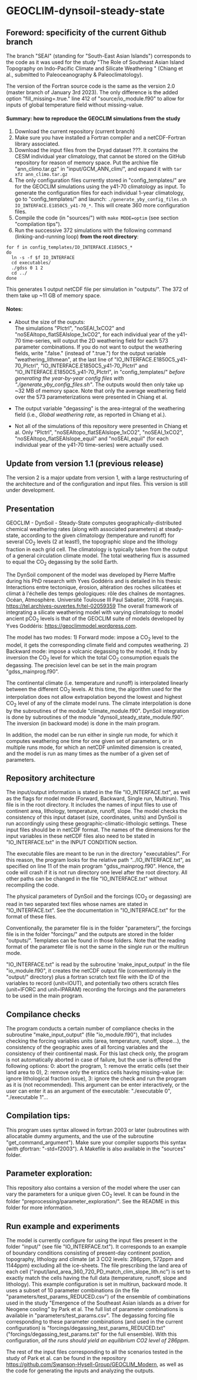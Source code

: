 ﻿# GEOCLIM-dynsoil-steady-state

## Foreword: specificity of the current Github branch
The branch "SEAI" (standing for "South-East Asian Islands") corresponds to the code as it was used for the study "The Role of Southeast Asian Island Topography on Indo-Pacific Climate and Silicate Weathering " (Chiang et al., submitted to Paleoceanography & Paleoclimatology).

The version of the Fortran source code is the same as the version 2.0 (master branch of January 3rd 2023).
The only difference is the added option "fill_missing=.true." line 412 of "source/io_module.f90" to allow for inputs of global temperature field without missing-value.

#### Summary: how to reproduce the GEOCLIM simulations from the study
1. Download the current repository (current branch)
2. Make sure you have installed a Fortran compiler and a netCDF-Fortran library associated.
3. Download the input files from the Dryad dataset ???.
   It contains the CESM individual year climatology, that cannot be stored on the GitHub repository for reason of memory space.
   Put the archive file "ann_climo.tar.gz" in "input/GCM_ANN_clim/", and expand it with `tar xfz ann_climo.tar.gz`
4. The only configuration files currently stored in "config_templates/" are for the GEOCLIM simulations using the y41-70 climatology as input.
   To generate the configuration files for each individual 1-year climatology, go to "config_templates/" and launch: `./generate_yby_config_files.sh IO_INTERFACE.E1850C5_y41-70_*`.
   This will create 360 more configuration files.
5. Compile the code (in "sources/") with `make MODE=optim` (see section "compilation tips").
6. Run the successive 372 simulations with the following command (linking-and-running loop) **from the root directory**:
```
for f in config_templates/IO_INTERFACE.E1850C5_*
do
  ln -s -f $f IO_INTERFACE
  cd executables/
  ./gdss 0 1 2
  cd ../
done
```
This generates 1 output netCDF file per simulation in "outputs/". The 372 of them take up ~11 GB of memory space.

#### Notes:
* About the size of the ouputs:  
The simulations "PIctrl", "noSEAI_1xCO2" and "noSEAItopo_flatSEAIslope_1xCO2", for each individual year of the y41-70 time-series, will output the 2D weathering field for each 573 parameter combinations.
If you do not want to output the weathering fields, write ".false." (instead of ".true.") for the output variable "weathering_lithmean", at the last line of "IO_INTERFACE.E1850C5_y41-70_PIctrl", "IO_INTERFACE.E1850C5_y41-70_PIctrl" and "IO_INTERFACE.E1850C5_y41-70_PIctrl", in "config_templates/" *before generating the year-by-year config files with "./generate_yby_config_files.sh"*.
The outputs would then only take up ~32 MB of memory space.
Note that only the average weathering field over the 573 parameterizations were presented in Chiang et al.

* The output variable "degassing" is the area-integral of the weathering field (i.e., *Global weathering rate*, as reported in Chiang et al.).

* Not all of the simulations of this repository were presented in Chiang et al.
Only "PIctrl", "noSEAItopo_flatSEAIslope_1xCO2", "noSEAI_1xCO2", "noSEAItopo_flatSEAIslope_equil" and "noSEAI_equil" (for each individual year of the y41-70 time-series) were actually used.


## Update from version 1.1 (previous release)
The version 2 is a major update from version 1, with a large restructuring of the architecture and of the configuration and input files.
This version is still under development.

## Presentation
GEOCLIM - DynSoil - Steady-State computes geographically-distributed chemical weathering rates (along with associated parameters) at steady-state, according to the given climatology (temperature and runoff) for several CO<sub>2</sub> levels (2 at least!), the topographic slope and the lithology fraction in each grid cell. The climatology is typically taken from the output of a general circulation climate model. The total weathering flux is assumed to equal the CO<sub>2</sub> degassing by the solid Earth.

The DynSoil component of the model was developed by Pierre Maffre during his PhD research with Yves Goddéris and is detailed in his thesis: Interactions entre tectonique, érosion, altération des roches silicatées et climat à l'échelle des temps géologiques: rôle des chaînes de montagnes. Océan, Atmosphère. Université Toulouse III Paul Sabatier, 2018. Français. https://tel.archives-ouvertes.fr/tel-02059359
The overall framework of integrating a silicate weathering model with varying climatology to model ancient pCO<sub>2</sub> levels is that of the GEOCLIM suite of models developed by Yves Goddéris: https://geoclimmodel.wordpress.com.

The model has two modes:
	1) Forward mode: impose a CO<sub>2</sub> level to the model, it gets the corresponding climate field and computes weathering.
	2) Backward mode: impose a volcanic degassing to the model, it finds by inversion the CO<sub>2</sub> level for which the total CO<sub>2</sub> consumption equals the degassing. The precision level can be set in the main program "gdss_mainprog.f90".

The continental climate (i.e. temperature and runoff) is interpolated linearly between the different CO<sub>2</sub> levels. At this time, the algorithm used for the interpolation does not allow extrapolation beyond the lowest and highest CO<sub>2</sub> level of any of the climate model runs.
The climate interpolation is done by the subroutines of the module "climate_module.f90". DynSoil integration is done by subroutines of the module "dynsoil_steady_state_module.f90". The inversion (in backward mode) is done in the main program.

In addition, the model can be run either in single run mode, for which it computes weathering one time for one given set of parameters, or in multiple runs mode, for which an netCDF unlimited dimension is created, and the model is run as many times as the number of a given set of parameters.

## Repository architecture
The input/output information is stated in the file "IO_INTERFACE.txt", as well as the flags for model mode (Forward, Backward, Single run, Multirun). This file is in the root directory.
It includes the names of input files to use of continent area, lithology, temperature, runoff, slope. The model checks the consistency of this input dataset (size, coordinates, units) and DynSoil is run accordingly using these geographic-climatic-lithologic settings.
These input files should be in netCDF format. The names of the dimensions for the input variables in these netCDF files also need to be stated in "IO_INTERFACE.txt" in the INPUT CONDITION section.

The executable files are meant to be run in the directory "executables/". For this reason, the program looks for the relative path "../IO_INTERFACE.txt", as specified on line 11 of the main program "gdss_mainprog.f90". Hence, the code will crash if it is not run directory one level after the root directory. All other paths can be changed in the file "IO_INTERFACE.txt" without recompiling the code.

The physical parameters of DynSoil and the forcings (CO<sub>2</sub> or degassing) are read in two separated text files whose names are stated in "IO_INTERFACE.txt". See the documentation in "IO_INTERFACE.txt" for the format of these files.

Conventionally, the parameter file is in the folder "parameters/", the forcings file is in the folder "forcings/" and the outputs are stored in the folder "outputs/". Templates can be found in those folders. Note that the reading format of the parameter file is not the same in the single run or the multirun mode.

"IO_INTERFACE.txt" is read by the subroutine 'make_input_output' in the file "io_module.f90", it creates the netCDF output file (conventionnaly in the "output/" directory) plus a fortran scratch text file with the ID of the variables to record (unit=IOUT), and potentially two others scratch files (unit=IFORC and unit=IPARAM) recording the forcings and the parameters to be used in the main program.

## Compilance checks
The program conducts a certain number of compliance checks in the subroutine "make_input_output" (file "io_module.f90"), that includes checking the forcing variables units (area, temperature, runoff, slope...), the consistency of the geographic axes of all forcing variables and the consistency of their continental mask. For this last check only, the program is not automatically aborted in case of failure, but the user is offered the following options: 0: abort the program, 1: remove the erratic cells (set their land area to 0), 2: remove only the erratics cells having missing-value (ie: ignore lithological fraction issue), 3: ignore the check and run the program as it is (not recommended). This argument can be enter interactively, or the user can enter it as an argument of the executable: "./executable 0", "./executable 1"...

## Compilation tips:
This program uses syntax allowed in fortran 2003 or later (subroutines with allocatable dummy arguments, and the use of the subroutine "get_command_argument"). Make sure your compiler supports this syntax (with gfortran: "-std=f2003").
A Makefile is also available in the "sources" folder.

## Parameter exploration:
This repository also contains a version of the model where the user can vary the parameters for a unique given CO<sub>2</sub> level. It can be found in the folder "preprocessing/parameter_exploration/". See the README in this folder for more information.

## Run example and experiments
The model is currently configure for using the input files present in the folder "input/" (see file "IO_INTERFACE.txt"). It corresponds to an example of boundary conditions consisting of present-day continent postion, topography, lithology and climate (at 3 CO2 levels: 286ppm, 572ppm and 1144ppm) excluding all the ice-sheets. The file prescribing the land area of each cell ("input/land_area_360_720_PD_match_clim_slope_lith.nc") is set to exactly match the cells having the full data (temperature, runoff, slope and lithology).
This example configuration is set in multirun, backward mode. It uses a subset of 10 parameter combinations (in the file "parameters/test_params_REDUCED.csv") of the ensemble of combinations used in the study "Emergence of the Southeast Asian islands as a driver for Neogene cooling" by Park et al. The full list of parameter combinations is available in "parameters/test_params.csv". The degassing forcing file corresponding to these parameter combinations (and used in the current configuration) is "forcings/degassing_test_params_REDUCED.txt" ("forcings/degassing_test_params.txt" for the full ensemble).
With this configuration, *all the runs should yield an equilibrium CO2 level of 286ppm*.

The rest of the input files corresponding to all the scenarios tested in the study of Park et al. can be found in the repository https://github.com/Swanson-Hysell-Group/GEOCLIM_Modern, as well as the code for generating the inputs and analyzing the outputs.
